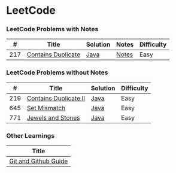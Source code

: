 
LeetCode
========

### LeetCode Problems with Notes

|  #  | Title | Solution | Notes | Difficulty |
| --- | ----- | -------- | ----- | ---------- |
| 217 | [Contains Duplicate](https://leetcode.com/problems/contains-duplicate/description/) | [Java](./Code/Java/0217-contains-duplicate.java) | [Notes](https://dev.to/_bhupeshk_/217-contains-duplicate-og5) | Easy |

### LeetCode Problems without Notes

|  #  | Title | Solution | Difficulty |
| --- | ----- | -------- | ---------- |
| 219 | [Contains Duplicate II](https://leetcode.com/problems/contains-duplicate-ii/description/) | [Java](./Code/Java/0219-contains-duplicate-2.java) | Easy |
| 645 | [Set Mismatch](https://leetcode.com/problems/set-mismatch/description/) | [Java](./Code/Java/0645-set-mismatch.java) | Easy |
| 771 | [Jewels and Stones](https://leetcode.com/problems/jewels-and-stones/description/) | [Java](./Code/Java/0771-jewels-and-stones.java) | Easy |

### Other Learnings

|               Title               |
|               -----               |
| [Git and Github Guide](https://dev.to/_bhupeshk_/git-and-github-guide-4gac) |


